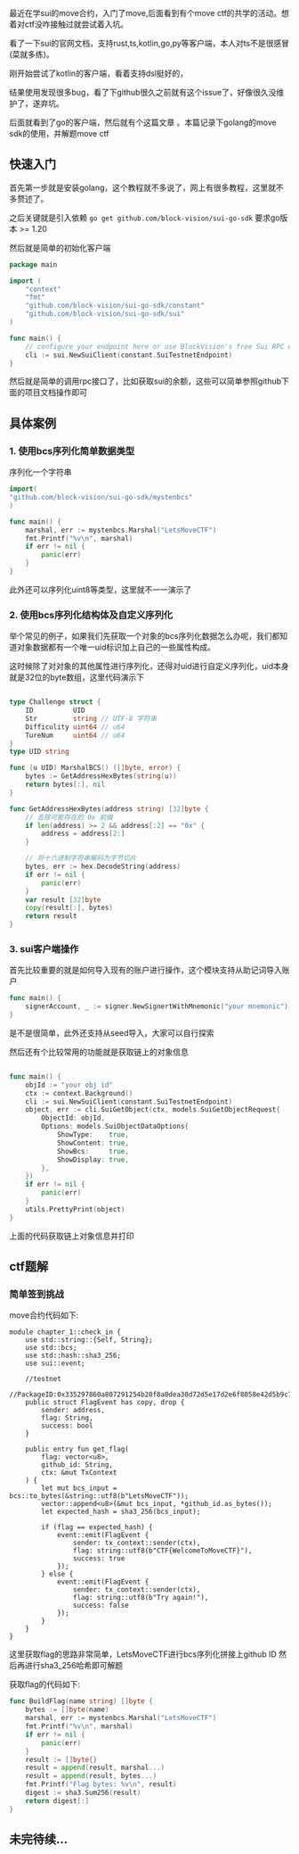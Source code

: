 最近在学sui的move合约，入门了move,后面看到有个move ctf的共学的活动。想着对ctf没咋接触过就尝试着入坑。


看了一下sui的官网文档，支持rust,ts,kotlin,go,py等客户端，本人对ts不是很感冒(菜就多练)。

刚开始尝试了kotlin的客户端，看着支持dsl挺好的，

结果使用发现很多bug，看了下github很久之前就有这个issue了，好像很久没维护了，遂弃坑。

后面就看到了go的客户端，然后就有个这篇文章
。本篇记录下golang的move sdk的使用，并解题move ctf

## 快速入门

首先第一步就是安装golang，这个教程就不多说了，网上有很多教程，这里就不多赘述了。

之后关键就是引入依赖 `go get github.com/block-vision/sui-go-sdk` 要求go版本 >= 1.20

然后就是简单的初始化客户端

```go
package main

import (
	"context"
	"fmt"
    "github.com/block-vision/sui-go-sdk/constant"
	"github.com/block-vision/sui-go-sdk/sui"
)

func main() {
	// configure your endpoint here or use BlockVision's free Sui RPC endpoint
	cli := sui.NewSuiClient(constant.SuiTestnetEndpoint)
}

```

然后就是简单的调用rpc接口了，比如获取sui的余额，这些可以简单参照github下面的项目文档操作即可

## 具体案例

### 1. 使用bcs序列化简单数据类型

序列化一个字符串
```go
import(
"github.com/block-vision/sui-go-sdk/mystenbcs"
)

func main() {
    marshal, err := mystenbcs.Marshal("LetsMoveCTF")
	fmt.Printf("%v\n", marshal)
	if err != nil {
		panic(err)
	}
}
```

此外还可以序列化uint8等类型，这里就不一一演示了

### 2. 使用bcs序列化结构体及自定义序列化

举个常见的例子，如果我们先获取一个对象的bcs序列化数据怎么办呢，我们都知道对象数据都有一个唯一uid标识加上自己的一些属性构成。

这时候除了对对象的其他属性进行序列化，还得对uid进行自定义序列化，uid本身就是32位的byte数组，这里代码演示下

```go

type Challenge struct {
	ID          UID
	Str         string // UTF-8 字符串
	Difficulity uint64 // u64
	TureNum     uint64 // u64
}
type UID string

func (u UID) MarshalBCS() ([]byte, error) {
	bytes := GetAddressHexBytes(string(u))
	return bytes[:], nil
}

func GetAddressHexBytes(address string) [32]byte {
	// 去除可能存在的 0x 前缀
	if len(address) >= 2 && address[:2] == "0x" {
		address = address[2:]
	}

	// 将十六进制字符串解码为字节切片
	bytes, err := hex.DecodeString(address)
	if err != nil {
		panic(err)
	}
	var result [32]byte
	copy(result[:], bytes)
	return result
}

```

### 3. sui客户端操作

首先比较重要的就是如何导入现有的账户进行操作，这个模块支持从助记词导入账户

```go
func main() { 
    signerAccount, _ := signer.NewSignertWithMnemonic("your mnemonic")
}
```

是不是很简单，此外还支持从seed导入，大家可以自行探索

然后还有个比较常用的功能就是获取链上的对象信息

```go

func main() { 
    objId := "your obj id"
    ctx := context.Background()
	cli := sui.NewSuiClient(constant.SuiTestnetEndpoint)
	object, err := cli.SuiGetObject(ctx, models.SuiGetObjectRequest{
		ObjectId: objId,
		Options: models.SuiObjectDataOptions{
			ShowType:    true,
			ShowContent: true,
			ShowBcs:     true,
			ShowDisplay: true,
		},
	})
	if err != nil {
		panic(err)
	}
	utils.PrettyPrint(object)
}

```

上面的代码获取链上对象信息并打印

## ctf题解

### 简单签到挑战

move合约代码如下:

```move
module chapter_1::check_in {
    use std::string::{Self, String};
    use std::bcs;
    use std::hash::sha3_256;
    use sui::event;

    //testnet
    //PackageID:0x335297860a807291254b20f8a0dea30d72d5e17d2e6f8058e42d5b9c72f0f0ef
    public struct FlagEvent has copy, drop {
        sender: address,
        flag: String,
        success: bool
    }

    public entry fun get_flag(
        flag: vector<u8>,
        github_id: String,
        ctx: &mut TxContext
    ) {
        let mut bcs_input = bcs::to_bytes(&string::utf8(b"LetsMoveCTF"));
        vector::append<u8>(&mut bcs_input, *github_id.as_bytes());
        let expected_hash = sha3_256(bcs_input);

        if (flag == expected_hash) {
            event::emit(FlagEvent {
                sender: tx_context::sender(ctx),
                flag: string::utf8(b"CTF{WelcomeToMoveCTF}"),
                success: true
            });
        } else {
            event::emit(FlagEvent {
                sender: tx_context::sender(ctx),
                flag: string::utf8(b"Try again!"),
                success: false
            });
        }
    }
}
```

这里获取flag的思路非常简单，LetsMoveCTF进行bcs序列化拼接上github ID 然后再进行sha3_256哈希即可解题

获取flag的代码如下:

```go
func BuildFlag(name string) []byte {
	bytes := []byte(name)
	marshal, err := mystenbcs.Marshal("LetsMoveCTF")
	fmt.Printf("%v\n", marshal)
	if err != nil {
		panic(err)
	}
	result := []byte{}
	result = append(result, marshal...)
	result = append(result, bytes...)
	fmt.Printf("Flag bytes: %v\n", result)
	digest := sha3.Sum256(result)
	return digest[:]
}
```

## 未完待续...


